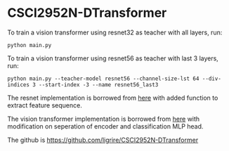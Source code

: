 # CSCI2952N-DTransformer

To train a vision transformer using resnet32 as teacher with all layers, run: 

`python main.py`

To train a vision transformer using resnet56 as teacher with last 3 layers, run:

`python main.py --teacher-model resnet56 --channel-size-lst 64 --div-indices 3 --start-index -3 --name resnet56_last3`


The resnet implementation is borrowed from [here](https://github.com/akamaster/pytorch_resnet_cifar10) with added function to extract feature sequence.

The vision transformer implementation is borrowed from [here](https://github.com/lucidrains/vit-pytorch) with modification on seperation of encoder and classification MLP head.

The github is https://github.com/ligrire/CSCI2952N-DTransformer
